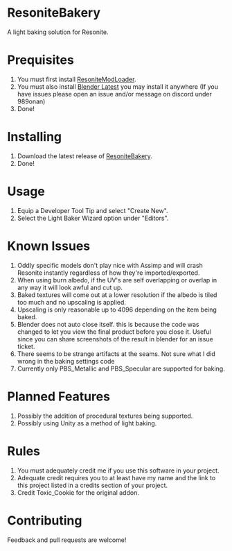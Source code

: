 # ResoniteBakery
A light baking solution for Resonite.

# Prequisites
1. You must first install [ResoniteModLoader](https://github.com/resonite-modding-group/ResoniteModLoader).
2. You must also install [Blender Latest](https://www.blender.org/download/) you may install it anywhere (If you have issues please open an issue and/or message on discord under 989onan)
3. Done!

# Installing
1. Download the latest release of [ResoniteBakery](https://github.com/989onan/ResoniteBakery/releases).
3. Done!

# Usage
1. Equip a Developer Tool Tip and select "Create New".
2. Select the Light Baker Wizard option under "Editors".

# Known Issues
1. Oddly specific models don't play nice with Assimp and will crash Resonite instantly regardless of how they're imported/exported.
2. When using burn albedo, if the UV's are self overlapping or overlap in any way it will look awful and cut up.
3. Baked textures will come out at a lower resolution if the albedo is tiled too much and no upscaling is applied.
4. Upscaling is only reasonable up to 4096 depending on the item being baked.
5. Blender does not auto close itself. this is because the code was changed to let you view the final product before you close it. Useful since you can share screenshots of the result in blender for an issue ticket.
6. There seems to be strange artifacts at the seams. Not sure what I did wrong in the baking settings code
7. Currently only PBS_Metallic and PBS_Specular are supported for baking.

# Planned Features
1. Possibly the addition of procedural textures being supported.
2. Possibly using Unity as a method of light baking.

# Rules
1. You must adequately credit me if you use this software in your project.
2. Adequate credit requires you to at least have my name and the link to this project listed in a credits section of your project.
3. Credit Toxic_Cookie for the original addon.

# Contributing
Feedback and pull requests are welcome!
